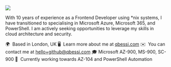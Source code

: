 <img src="https://media.licdn.com/dms/image/v2/D4E16AQHJ1xhweZgd9A/profile-displaybackgroundimage-shrink_350_1400/profile-displaybackgroundimage-shrink_350_1400/0/1721566992008?e=1729123200&v=beta&t=WK7R1Uyz2yjdCfBe3eL4FWcjEmP1Wdxlq_cfkhQmDqc" />

With 10 years of experience as a Frontend Developer using *nix systems, I have transitioned to specialising in Microsoft Azure, Microsoft 365, and PowerShell. I am actively seeking opportunities to leverage my skills in cloud architecture and security.

🌍  Based in London, UK
🖥️  Learn more about me at [qbessi.com](http://qbessi.com)
✉️  You can contact me at [hello+github@qbessi.com](mailto:hello+github@qbessi.com)
🎓  Microsoft AZ-900, MS-900, SC-900
🧠  Currently working towards AZ-104 and PowerShell Automation
